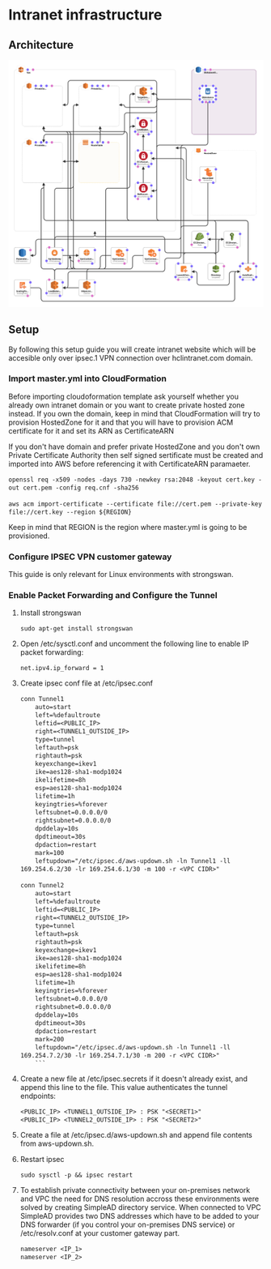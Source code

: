 # Intranet infrastructure

## Architecture

![Diagram](/docs/architecture.png)

## Setup

By following this setup guide you will create intranet website which will be
accesible only over ipsec.1 VPN connection over hclintranet.com domain.

### Import master.yml into CloudFormation

Before importing cloudoformation template ask yourself whether you already own intranet domain or
you want to create private hosted zone instead. If you own the domain, keep in mind that CloudFormation will
try to provision HostedZone for it and that you will have to provision ACM certificate for it and set
its ARN as CertificateARN


If you don't have domain and prefer private HostedZone and you don't own Private Certificate Authority then
self signed sertificate must be created and imported into AWS before referencing it with CertificateARN
paramaeter.

	openssl req -x509 -nodes -days 730 -newkey rsa:2048 -keyout cert.key -out cert.pem -config req.cnf -sha256

	aws acm import-certificate --certificate file://cert.pem --private-key file://cert.key --region ${REGION}

Keep in mind that REGION is the region where master.yml is going to be provisioned.

### Configure IPSEC VPN customer gateway

This guide is only relevant for Linux environments with strongswan.

### Enable Packet Forwarding and Configure the Tunnel

1. Install strongswan
	```console
	sudo apt-get install strongswan
	```
2. Open /etc/sysctl.conf and uncomment the following line to enable IP packet forwarding:
	```console
   net.ipv4.ip_forward = 1
   ```

3. Create ipsec conf file at /etc/ipsec.conf

	```console
	conn Tunnel1
		auto=start
		left=%defaultroute
		leftid=<PUBLIC_IP>
		right=<TUNNEL1_OUTSIDE_IP>
		type=tunnel
		leftauth=psk
		rightauth=psk
		keyexchange=ikev1
		ike=aes128-sha1-modp1024
		ikelifetime=8h
		esp=aes128-sha1-modp1024
		lifetime=1h
		keyingtries=%forever
		leftsubnet=0.0.0.0/0
		rightsubnet=0.0.0.0/0
		dpddelay=10s
		dpdtimeout=30s
		dpdaction=restart
		mark=100
		leftupdown="/etc/ipsec.d/aws-updown.sh -ln Tunnel1 -ll 169.254.6.2/30 -lr 169.254.6.1/30 -m 100 -r <VPC CIDR>"

	conn Tunnel2
		auto=start
		left=%defaultroute
		leftid=<PUBLIC_IP>
		right=<TUNNEL2_OUTSIDE_IP>
		type=tunnel
		leftauth=psk
		rightauth=psk
		keyexchange=ikev1
		ike=aes128-sha1-modp1024
		ikelifetime=8h
		esp=aes128-sha1-modp1024
		lifetime=1h
		keyingtries=%forever
		leftsubnet=0.0.0.0/0
		rightsubnet=0.0.0.0/0
		dpddelay=10s
		dpdtimeout=30s
		dpdaction=restart
		mark=200
		leftupdown="/etc/ipsec.d/aws-updown.sh -ln Tunnel1 -ll 169.254.7.2/30 -lr 169.254.7.1/30 -m 200 -r <VPC CIDR>"
		```
4) Create a new file at /etc/ipsec.secrets if it doesn't already exist, and append this line to the file. This value authenticates the tunnel endpoints:
	```console
	<PUBLIC_IP> <TUNNEL1_OUTSIDE_IP> : PSK "<SECRET1>"
	<PUBLIC_IP> <TUNNEL2_OUTSIDE_IP> : PSK "<SECRET2>"
	```

5. Create a file at /etc/ipsec.d/aws-updown.sh and append file contents from aws-updown.sh.

6. Restart ipsec
	```console
	sudo sysctl -p && ipsec restart

7. To establish private connectivity between your on-premises network and VPC the need for DNS resolution accross these
environments were solved by creating SimpleAD directory service. When connected to VPC SimpleAD provides two
DNS addresses which have to be added to your DNS forwarder (if you control your on-premises DNS service) or /etc/resolv.conf at your customer gateway part.
	```console
	nameserver <IP_1>
	nameserver <IP_2>
	```
